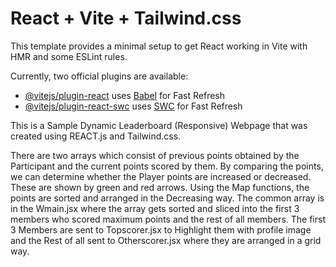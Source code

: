 # React + Vite + Tailwind.css

This template provides a minimal setup to get React working in Vite with HMR and some ESLint rules.

Currently, two official plugins are available:

- [@vitejs/plugin-react](https://github.com/vitejs/vite-plugin-react/blob/main/packages/plugin-react/README.md) uses [Babel](https://babeljs.io/) for Fast Refresh
- [@vitejs/plugin-react-swc](https://github.com/vitejs/vite-plugin-react-swc) uses [SWC](https://swc.rs/) for Fast Refresh
  
This is a Sample Dynamic Leaderboard (Responsive) Webpage that was created using REACT.js and Tailwind.css.  

There are two arrays which consist of previous points obtained by the Participant and the current points scored by them. By comparing the points, we can determine whether the Player points are increased or decreased. These are shown by green and red arrows. Using the Map functions, the points are sorted and arranged in the Decreasing way. The common array is in the Wmain.jsx where the array gets sorted and sliced into the first 3 members who scored maximum points and the rest of all members. The first 3 Members are sent to Topscorer.jsx to Highlight them with profile image and the Rest of all sent to Otherscorer.jsx where they are arranged in a grid way. 
